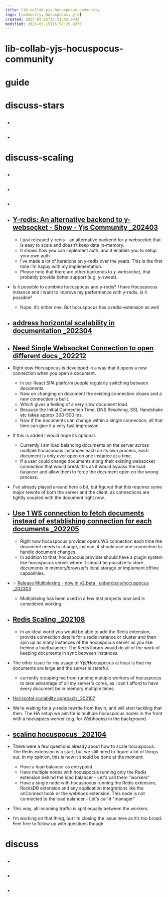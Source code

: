 ```yaml
---
title: lib-collab-yjs-hocuspocus-community
tags: [community, hocuspocus, yjs]
created: 2023-03-15T15:51:43.944Z
modified: 2023-03-15T15:52:29.437Z
---
```


# lib-collab-yjs-hocuspocus-community

# guide

# discuss-stars
- ## 

- ## 
# discuss-scaling
- ## 

- ## 

- ## 

- ## [Y-redis: An alternative backend to y-websocket - Show - Yjs Community _202403](https://discuss.yjs.dev/t/y-redis-an-alternative-backend-to-y-websocket/2509)
  - I just released y-redis - an alternative backend for y-websocket that is easy to scale and doesn’t keep data in-memory. 
  - It shows how you can implement auth, and it enables you to setup your own auth. 
  - I’ve made a lot of iterations on y-redis over the years. This is the first time I’m happy with my implementation.
  - Please note that there are other backends to y-websocket, that probably provide better support (e.g. y-sweet).

- Is it possible to combine hocuspocus and y-redis? I have Hocuspocus instance and I want to improve my performance with y-redis. Is it possible?
  - Nope, it’s either one. But hocuspocus has a redis-extension as well 

- ## [address horizontal scalability in documentation _202304](https://github.com/ueberdosis/hocuspocus/issues/575)

- ## [Need Single Websocket Connection to open different docs _202212](https://github.com/ueberdosis/hocuspocus/issues/460)
- Right now Hocuspocus is developed in a way that it opens a new connection when you open a document. 
  - In our React SPA platform people regularly switching between documents. 
  - Now on changing on document the existing connection closes and a new connection is built. 
  - Which gives a feeling of a very slow document load. 
  - Because the Initial Connection Time, DNS Resolving, SSL Handshake etc takes approx 300-500 ms. 
  - Now if the documents can change within a single connection, all that time can give it a very fast impression.

- If this is added I would hope its optional.
  - Currently I am load balancing documents on the server across multiple hocuspocus instances each on its own process, each document is only ever open on one instance at a time.
  - If a user could change documents along their existing websocket connection that would break this as it would bypass the load balancer and allow them to force the document open on the wrong process.

- I've already played around here a bit, but figured that this requires some major rewrite of both the server and the client, as connections are tightly coupled with the document right now.

- ## [Use 1 WS connection to fetch documents instead of establishing connection for each documents _202205](https://github.com/ueberdosis/hocuspocus/issues/343)
  - Right now hocuspocus provider opens WS connection each time the document needs to change, instead, it should use one connection to handle document changes.
  - In addition to that, hocuspocus provider should have a plugin system like hocuspocus server where it should be possible to store documents in memory/browser's local storage or implement offline capabilities.
- ✨ [Release Multiplexing - now in v2.beta · ueberdosis/hocuspocus _202303](https://github.com/ueberdosis/hocuspocus/releases/tag/v2.0.0-beta.0)
  - Multiplexing has been used in a few test projects now and is considered working. 

- ## [Redis Scaling _202108](https://github.com/ueberdosis/hocuspocus/issues/178)
  - In an ideal world you would be able to add the Redis extension, provide connection details for a redis instance or cluster and then spin up as many instances of the hocuspocus server as you like behind a loadbalancer. The Redis library would do all of the work of keeping documents in sync between instances.

- The other issue for my usage of Yjs/Hocuspocus at least is that my documents are large and the server is stateful. 
  - currently stopping me from running multiple workers of hocuspocus to take advantage of all my server's cores, as I can't afford to have every document be in memory multiple times.

- [Horizontal scalability approach _202107](https://github.com/ueberdosis/hocuspocus/discussions/133)
- We’re waiting for a y-redis rewrite from Kevin, and will start tackling that then. The HA setup we aim for is multiple hocuspocus nodes in the front with a hocuspocs worker (e.g. for Webhooks) in the background.

- ## [scaling hocuspocus _202104](https://github.com/ueberdosis/hocuspocus/issues/87)
- There were a few questions already about how to scale hocuspocus. The Redis extension is a start, but we still need to figure a lot of things out. In my opinion, this is how it should be done at the moment:
  - Have a load balancer as entrypoint
  - Have multiple nodes with hocuspocus running only the Redis extension behind the load balancer - Let's call them "workers"
  - Have a single node with hocuspocus running the Redis extension, RocksDB extension and any application integrations like the onConnect hook or the webhook extension. This node is not connected to the load balancer - Let's call it "manager"
- This way, all incoming traffic is split equally between the workers.

- I’m working on that thing, but I’m closing the issue here as it’s too broad. Feel free to follow up with questions though.
# discuss
- ## 

- ## 

- ## 

